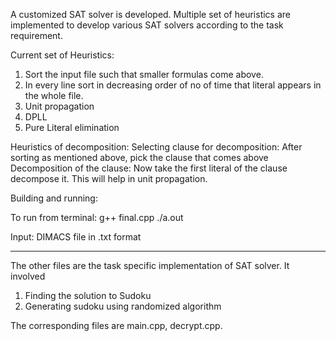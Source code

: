 A customized SAT solver is developed. Multiple set of heuristics are implemented to develop various SAT solvers according to the task requirement.


Current set of Heuristics:
1) Sort the input file such that smaller formulas come above. 
2) In every line sort in decreasing order of no of time that literal appears in the whole file.
3) Unit propagation
4) DPLL
5) Pure Literal elimination


Heuristics of decomposition:
Selecting clause for decomposition: After sorting as mentioned above, pick the clause that comes above
Decomposition of the clause: Now take the first literal of the clause decompose it. This will help in unit propagation. 


Building and running: 

To run from terminal: 
g++ final.cpp
./a.out

Input: DIMACS file in .txt format

------------------------------------------------------

The other files are the task specific implementation of SAT solver. It involved 
1. Finding the solution to Sudoku
2. Generating sudoku using randomized algorithm

The corresponding files are main.cpp, decrypt.cpp.
